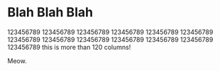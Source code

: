 # Blah Blah Blah

123456789 123456789 123456789 123456789 123456789 123456789 123456789 123456789 123456789 123456789 123456789 123456789 123456789 this is more than 120 columns!

Meow.
